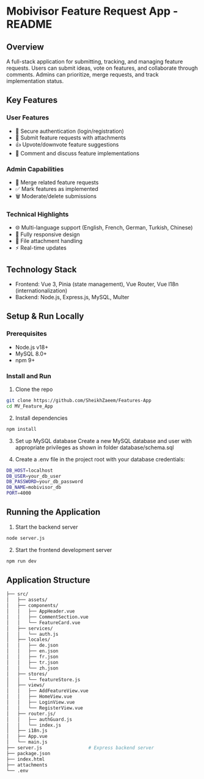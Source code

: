 # Mobivisor Feature Request App - README
 
## Overview

A full-stack application for submitting, tracking, and managing feature requests. Users can submit ideas, vote on features, and collaborate through comments. Admins can prioritize, merge requests, and track implementation status.

## Key Features

### User Features
- 🔐 Secure authentication (login/registration)
- 📝 Submit feature requests with attachments
- 👍 Upvote/downvote feature suggestions
- 💬 Comment and discuss feature implementations

### Admin Capabilities
- 🔄 Merge related feature requests
- ✅ Mark features as implemented
- 🗑️ Moderate/delete submissions

### Technical Highlights
- 🌐 Multi-language support (English, French, German, Turkish, Chinese)
- 📱 Fully responsive design
- 📎 File attachment handling
- ⚡ Real-time updates
  
## Technology Stack  

- Frontend: Vue 3, Pinia (state management), Vue Router, Vue I18n (internationalization)
- Backend: Node.js, Express.js, MySQL, Multer

## Setup & Run Locally

### Prerequisites

- Node.js v18+
- MySQL 8.0+
- npm 9+
  
### Install and Run

1. Clone the repo
```bash 
git clone https://github.com/SheikhZaeem/Features-App
cd MV_Feature_App
```

2. Install dependencies
```bash 
npm install
```

3. Set up MySQL database
Create a new MySQL database and user with appropriate privileges as shown in folder database/schema.sql 

4. Create a .env file in the project root with your database credentials:
```bash 
DB_HOST=localhost
DB_USER=your_db_user
DB_PASSWORD=your_db_password
DB_NAME=mobivisor_db
PORT=4000
```

## Running the Application

1. Start the backend server
```bash
node server.js
```

2. Start the frontend development server
```bash
npm run dev
```

## Application Structure
```bash
├── src/
│   ├── assets/              
│   ├── components/           
│   │   ├── AppHeader.vue
│   │   ├── CommentSection.vue
│   │   └── FeatureCard.vue
│   ├── services/           
│   │   └── auth.js     
│   ├── locales/
│   │   ├── de.json
│   │   ├── en.json
│   │   ├── fr.json
│   │   ├── tr.json  
│   │   └── zh.json 
│   ├── stores/               
│   │   └── featureStore.js   
│   ├── views/                
│   │   ├── AddFeatureView.vue
│   │   ├── HomeView.vue
│   │   ├── LoginView.vue
│   │   └── RegisterView.vue
│   ├── router.js/      
│   │   ├── authGuard.js
│   │   └── index.js
│   ├── i18n.js
│   ├── App.vue
│   └── main.js               
├── server.js                 # Express backend server
├── package.json 
├── index.html  
├── attachments          
└── .env                      
```


